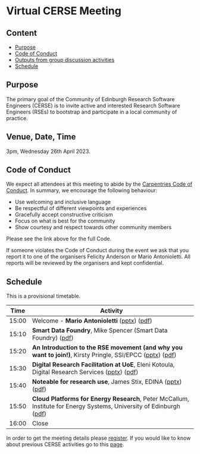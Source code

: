 # Virtual CERSE Meeting

## Content
* [Purpose](#purpose)
* [Code of Conduct](#code-of-conduct)
* [Outputs from group discussion activities](#outputs-from-group-discussion-activities)
* [Schedule](#schedule)


## Purpose

The primary goal of the Community of Edinburgh Research Software Engineers (CERSE) is to invite active and interested Research Software Engineers (RSEs) to bootstrap and participate in a local community of practice.

## Venue, Date, Time

3pm, Wednesday 26th April 2023.

## Code of Conduct

We expect all attendees at this meeting to abide by the [Carpentries Code of Conduct](https://docs.carpentries.org/topic_folders/policies/code-of-conduct.html). In summary, we encourage the following behaviour:

* Use welcoming and inclusive language
* Be respectful of different viewpoints and experiences
* Gracefully accept constructive criticism
* Focus on what is best for the community
* Show courtesy and respect towards other community members

Please see the link above for the full Code.

If someone violates the Code of Conduct during the event we ask that you report it to one of the organisers Felicity Anderson or Mario Antonioletti. All reports will be reviewed by the organisers and kept confidential.  

## Schedule

This is a provisional timetable. 

|Time  | Activity      |
|------| ------|
|15:00 | Welcome - **Mario Antonioletti** ([pptx](Slides/CERSE8.pptx)) ([pdf](Slides/CERSE8.pdf)) |
|15:10 | **Smart Data Foundry**,  Mike Spencer (Smart Data Foundry) ([pdf](Slides/MSpencer_cerse_2023-04-26.pdf)) |
|15:20 | **An Introduction to the RSE movement (and why you want to join!)**, Kirsty Pringle, SSI/EPCC ([pptx](Slides/An-Introduction-to-the-RSE-movement.pptx)) ([pdf](Slides/An-Introduction-to-the-RSE-movement.pdf)) |
|15:30 | **Digital Research Facilitation at UoE**, Eleni Kotoula, Digital Research Services ([pptx](Slides/DRS-CERSE-April2023.pptx)) ([pdf](Slides/DRS-CERSE-April2023.pdf)) |
|15:40 | **Noteable for research use**, James Stix,  EDINA ([pptx](Slides/Noteable-Presentation-Research-April-2023.pptx)) ([pdf](Slides/Noteable-Presentation-Research-April-2023.pdf)) |
|15:50 | **Cloud Platforms for Energy Research**, Peter McCallum, Institute for Energy Systems, University of Edinburgh ([pdf](Slides/2023-04-26-CERSE-virtual.pdf)) |
|16:00 | Close |

In order to get the meeting details please [register](https://www.eventbrite.co.uk/e/cerse-2604-virtual-meeting-tickets-619053584937). If you would like to know about previous CERSE activities go to this [page](https://cerse.github.io/).

